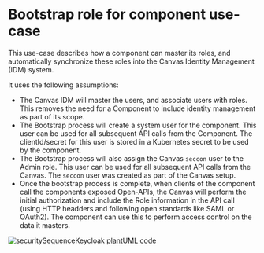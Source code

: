 # Bootstrap role for component use-case

This use-case describes how a component can master its roles, and automatically synchronize these roles into the Canvas Identity Management (IDM) system.

It uses the following assumptions:

* The Canvas IDM will master the users, and associate users with roles. This removes the need for a Component to include identity management as part of its scope.
* The Bootstrap process will create a system user for the component. This user can be used for all subsequent API calls from the Component. The clientId/secret for this user is stored in a Kubernetes secret to be used by the component.
* The Bootstrap process will also assign the Canvas `seccon` user to the Admin role. This user can be used for all subsequent API calls from the Canvas. The `seccon` user was created as part of the Canvas setup.
* Once the bootstrap process is complete, when clients of the component call the components exposed Open-APIs, the Canvas will perform the initial authorization and include the Role information in the API call (using HTTP headders and following open standards like SAML or OAuth2). The component can use this to perform access control on the data it masters.

![securitySequenceKeycloak](http://www.plantuml.com/plantuml/proxy?cache=no&src=https://raw.githubusercontent.com/tmforum-oda/oda-canvas-ctk/canvasUseCasesandBDD/usecase-library/pumlFiles/securitySequenceKeycloak.puml)
[plantUML code](pumlFiles/securitySequenceKeycloak.puml)